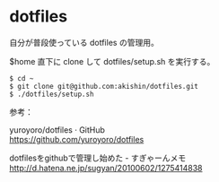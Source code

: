 dotfiles
========

自分が普段使っている dotfiles の管理用。

$home 直下に clone して dotfiles/setup.sh を実行する。

    $ cd ~
    $ git clone git@github.com:akishin/dotfiles.git
    $ ./dotfiles/setup.sh

参考：

yuroyoro/dotfiles · GitHub  
https://github.com/yuroyoro/dotfiles

dotfilesをgithubで管理し始めた - すぎゃーんメモ  
http://d.hatena.ne.jp/sugyan/20100602/1275414838

